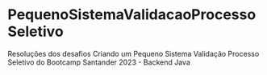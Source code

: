 # PequenoSistemaValidacaoProcessoSeletivo
Resoluções dos desafios Criando um Pequeno Sistema Validação Processo Seletivo do Bootcamp Santander 2023 - Backend Java
